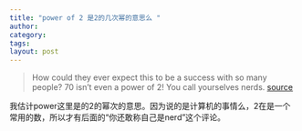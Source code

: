 ```yaml
---
title: "power of 2 是2的几次幂的意思么 "
author:
category: 
tags: 
layout: post
---
```

<blockquote>

How could they ever expect this to be a success with so many people? 70 isn’t even a power of 2! You call yourselves nerds. <a href="http://feeds.feedburner.com/~r/uncov/~3/132329254/vosnap-an-overnight-delivery-of-fail">source</a>

</blockquote>

我估计power这里是的2的幂次的意思。因为说的是计算机的事情么，2在是一个常用的数，所以才有后面的“你还敢称自己是nerd”这个评论。

